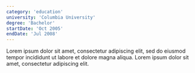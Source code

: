 ```yaml
---
category: 'education'
university: 'Columbia University'
degree: 'Bachelor'
startDate: 'Oct 2005'
endDate: 'Jul 2008'
---
```


Lorem ipsum dolor sit amet, consectetur adipiscing elit, sed do eiusmod tempor incididunt ut labore et dolore magna aliqua. Lorem ipsum dolor sit amet, consectetur adipiscing elit.

